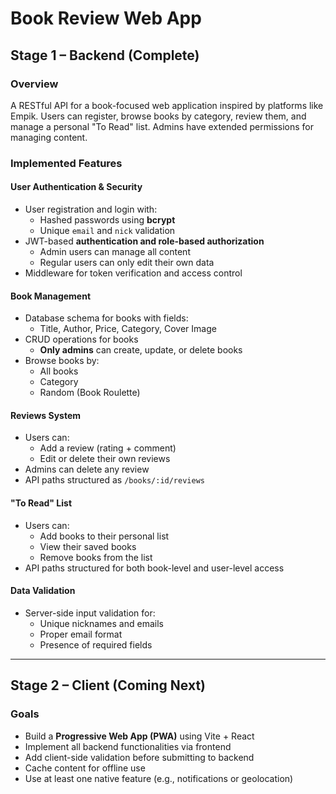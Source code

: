 # Book Review Web App

## Stage 1 – Backend (Complete)

### Overview
A RESTful API for a book-focused web application inspired by platforms like Empik. Users can register, browse books by category, review them, and manage a personal "To Read" list. Admins have extended permissions for managing content.

### Implemented Features

#### User Authentication & Security
- User registration and login with:
  - Hashed passwords using **bcrypt**
  - Unique `email` and `nick` validation
- JWT-based **authentication and role-based authorization**
  - Admin users can manage all content
  - Regular users can only edit their own data
- Middleware for token verification and access control

#### Book Management
- Database schema for books with fields:
  - Title, Author, Price, Category, Cover Image
- CRUD operations for books
  - **Only admins** can create, update, or delete books
- Browse books by:
  - All books
  - Category
  - Random (Book Roulette)

#### Reviews System
- Users can:
  - Add a review (rating + comment)
  - Edit or delete their own reviews
- Admins can delete any review
- API paths structured as `/books/:id/reviews`

#### "To Read" List
- Users can:
  - Add books to their personal list
  - View their saved books
  - Remove books from the list
- API paths structured for both book-level and user-level access

#### Data Validation
- Server-side input validation for:
  - Unique nicknames and emails
  - Proper email format
  - Presence of required fields

---

## Stage 2 – Client (Coming Next)

### Goals
- Build a **Progressive Web App (PWA)** using Vite + React
- Implement all backend functionalities via frontend
- Add client-side validation before submitting to backend
- Cache content for offline use
- Use at least one native feature (e.g., notifications or geolocation)